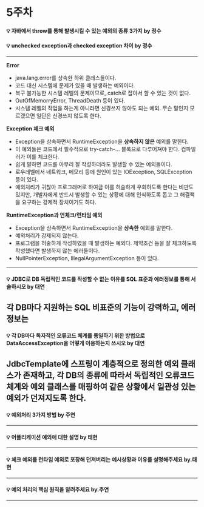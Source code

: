 # 5주차  

#### :bulb: 자바에서 throw를 통해 발생시킬 수 있는 예외의 종류 3가지 by 정수  

#### :bulb: unchecked exception과 checked exception 차이 by 정수  

--------
**Error**

- java.lang.error를 상속한 하위 클래스들이다.
- 코드 대신 시스템에 문제가 있을 때 발생하는 예외이다.
- 복구 불가능한 시스템 레벨의 문제이므로, catch로 잡아서 할 수 있는 것이 없다.
- OutOfMemorryError, ThreadDeath 등이 있다.
- 시스템 레벨의 작업을 하는게 아니라면 신경쓰지 않아도 되는 예외. 무슨 말인지 모르겠으면 일단은 신경쓰지 않도록 한다.

**Exception 체크 예외**

- Exception을 상속하면서 RuntimeException을 **상속하지 않은** 예외를 말한다.
- 이 예외들은 코드에서 필수적으로 try-catch-... 블록으로 다루어져야 한다. 컴파일러가 이를 체크한다.
- 쉽게 말하면 코드를 아무리 잘 작성하더라도 발생할 수 있는 예외들이다.
- 로우레벨에서 네트워크, 메모리 등에 원인이 있는 IOException, SQLException 등이 있다.
- 예외처리가 귀찮아 프로그래머로 하여금 이를 허술하게 우회하도록 한다는 비판도 있지만, 개발자에게 반드시 발생할 수 있는 상황에 대해 인식하도록 돕고 그 해결책을 요구하는 강제적 장치이기도 하다.

**RuntimeException과 언체크/런타임 예외**

- Exception을 상속하면서 RuntimeException을 **상속한** 예외를 말한다.
- 예외처리가 강제되지 않는다.
- 프로그램을  허술하게 작성하였을 때 발생하는 예외다. 제약조건 등을 잘 체크하도록 작성했다면 발생하지 않는 에러들이다.
- NullPointerException, IllegalArgumentException 등이 있다.
--------

#### :bulb: JDBC로 DB 독립적인 코드를 작성할 수 없는 이유를 SQL 표준과 에러정보를 통해 서술하시오 by 대연

각 DB마다 지원하는 SQL 비표준의 기능이 강력하고, 에러 정보는 
--------

#### :bulb: 각 DB마다 독자적인 오류코드 체계를 통일하기 위한 방법으로 DataAccessException을 어떻게 이용하는지 쓰시오 by 대연

JdbcTemplate에 스프링이 계층적으로 정의한 예외 클래스가 존재하고, 각 DB의 종류에 따라서 독립적인 오류코드 체계와 예외 클래스를 매핑하여 같은 상황에서 일관성 있는 예외가 던져지도록 한다.
--------

#### :bulb: 예외처리 3가지 방법 by 주연


--------

#### :bulb: 어플리케이션 예외에 대한 설명 by 태현

--------

#### :bulb: 체크 예외를 런타임 예외로 포장해 던져버리는 예시상황과 이유를 설명해주세요 by.태현

--------

#### :bulb: 예외 처리의 핵심 원칙을 알려주세요 by.주연

--------

